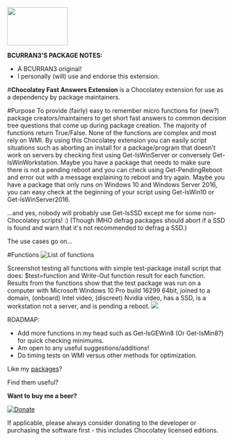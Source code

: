 <img src="https://raw.githubusercontent.com/bcurran3/ChocolateyPackages/master/InstChoco/InstChoco_icon.png" width="139" height="88">

**BCURRAN3'S PACKAGE NOTES:**

* A BCURRAN3 original!
* I personally (will) use and endorse this extension.

#**Chocolatey Fast Answers Extension** is a Chocolatey extension for use as a dependency by package maintainers.

#Purpose
To provide (fairly) easy to remember micro functions for (new?) package creators/maintainers to get short fast answers to common decision tree questions that come up during package creation. The majority of functions return True/False. None of the functions are complex and most rely on WMI. By using this Chocolatey extension you can easily script situations such as aborting an install for a package/program that doesn't work on servers by checking first using Get-IsWinServer or conversely Get-IsWinWorkstation. Maybe you have a package that needs to make sure there is not a pending reboot and you can check using Get-PendingReboot and error out with a message explaining to reboot and try again. Maybe you have a package that only runs on Windows 10 and Windows Server 2016, you can easy check at the beginning of your script using Get-IsWin10 or Get-IsWinServer2016. 

...and yes, nobody will probably use Get-IsSSD except me for some non-Chocolatey scripts! :) 
(Though IMHO defrag packages should abort if a SSD is found and warn that it's not recommended to defrag a SSD.)

The use cases go on...

#Functions
![List of functions](https://raw.githubusercontent.com/bcurran3/ChocolateyPackages/master/chocolatey-fastanswers.extension/List_of_functions.png)

Screenshot testing all functions with simple test-package install script that does: $test=function and Write-Out function result for each function. Results from the functions show that the test package was run on a computer with Microsoft Windows 10 Pro build 16299 64bit, joined to a domain, (onboard) Intel video, (discreet) Nvidia video, has a SSD, is a workstation not a server, and is pending a reboot.
![](https://raw.githubusercontent.com/bcurran3/ChocolateyPackages/master/chocolatey-fastanswers.extension/chocolatey-fastanswers.extension.png)

ROADMAP:
* Add more functions in my head such as Get-IsGEWin8 (Or Get-IsMin8?) for quick checking minimums. 
* Am open to any useful suggestions/additions!
* Do timing tests on WMI versus other methods for optimization.

Like my [packages](https://chocolatey.org/profiles/bcurran3)? 

Find them useful?

**Want to buy me a beer?**

[![Donate](https://www.paypalobjects.com/webstatic/mktg/logo/AM_SbyPP_mc_vs_dc_ae.jpg)](https://www.paypal.me/bcurran3donations)

If applicable, please always consider donating to the developer or purchasing the software first - this includes Chocolatey licensed editions.


